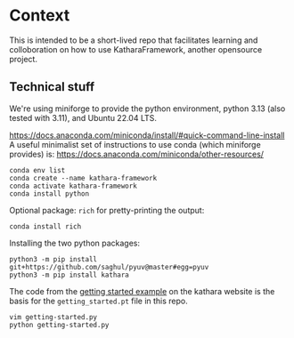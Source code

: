 # Context
This is intended to be a short-lived repo that facilitates learning and 
colloboration on how to use KatharaFramework, another opensource project.

## Technical stuff
We're using miniforge to provide the python environment, python 3.13 (also tested with 3.11), and Ubuntu 22.04 LTS.

<https://docs.anaconda.com/miniconda/install/#quick-command-line-install>
A useful minimalist set of instructions to use conda (which miniforge provides) is: 
<https://docs.anaconda.com/miniconda/other-resources/>

```
conda env list
conda create --name kathara-framework
conda activate kathara-framework
conda install python
```

Optional package: `rich` for pretty-printing the output:
```
conda install rich
```

Installing the two python packages:
```
python3 -m pip install git+https://github.com/saghul/pyuv@master#egg=pyuv
python3 -m pip install kathara
```

The code from the [getting started example](https://github.com/KatharaFramework/Kathara-Labs/tree/main/tutorials/python-api/getting-started) on the kathara website is the basis for the `getting_started.pt` file in this repo.

```
vim getting-started.py
python getting-started.py
```


